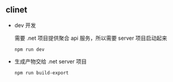 ## clinet
- dev 开发

    需要 .net 项目提供聚合 api 服务，所以需要 server 项目启动起来

    ```npm run dev```

- 生成产物交给 .net server 项目

    ```npm run build-export```
